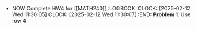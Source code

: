 - NOW Complete HW4 for [[MATH240]]
  :LOGBOOK:
  CLOCK: [2025-02-12 Wed 11:30:05]
  CLOCK: [2025-02-12 Wed 11:30:07]
  :END:
  **Problem 1**:
  Use row 4